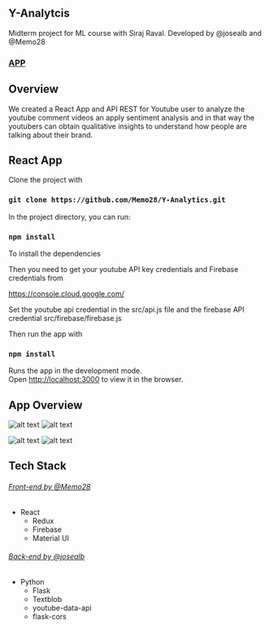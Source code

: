 
## Y-Analytcis 

Midterm project for ML course with Siraj Raval.
Developed by @josealb and @Memo28

### [APP](https://dry-cliffs-19533.herokuapp.com/)

## Overview 
We created a React App and API REST for Youtube user to analyze the youtube comment videos an apply sentiment analysis and in that way the youtubers can obtain qualitative insights to understand how people are talking about their brand.

## React App
Clone the project with

### `git clone https://github.com/Memo28/Y-Analytics.git`

In the project directory, you can run:

### `npm install`

To install the dependencies

Then you need to get your youtube API key credentials and Firebase credentials from

https://console.cloud.google.com/

Set the youtube api credential in the src/api.js file and the firebase API credential src/firebase/firebase.js

Then run the app with

### `npm install`
Runs the app in the development mode.<br>
Open [http://localhost:3000](http://localhost:3000) to view it in the browser.

## App Overview
![alt text](https://res.cloudinary.com/memovdg/image/upload/c_scale,w_400/v1570919533/1_vtx844.png) ![alt text](https://res.cloudinary.com/memovdg/image/upload/c_scale,w_400/v1570919541/3_tuncdf.png)


![alt text](https://res.cloudinary.com/memovdg/image/upload/c_scale,w_400/v1570919540/4_uuopnc.png) ![alt text](https://res.cloudinary.com/memovdg/image/upload/c_scale,w_400/v1570919537/5_iqqjpw.png)
## Tech Stack

###### [Front-end by @Memo28](https://github.com/Memo28/Y-Analytics)
* React
  * Redux
  * Firebase
  * Material UI
  
###### [Back-end by @josealb](https://github.com/josealb/youtube-analytics)
* Python
  * Flask
  * Textblob
  * youtube-data-api
  * flask-cors

